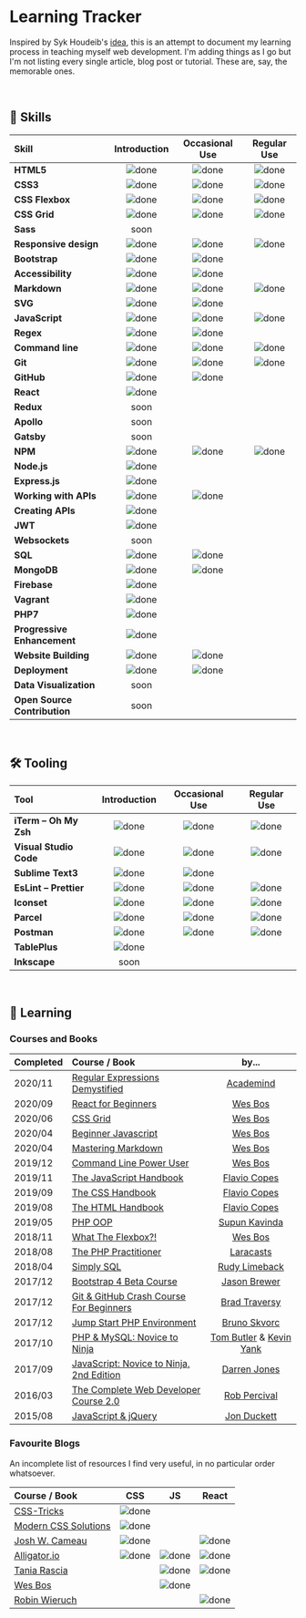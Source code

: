 # Learning Tracker

Inspired by Syk Houdeib's [idea](https://github.com/Syknapse/My-Learning-Tracker "Syk Houdeib's learning tracker on Github"), this is an attempt to document my learning process in teaching myself web development. I'm adding things as I go but I'm not listing every single article, blog post or tutorial. These are, say, the memorable ones.

&nbsp;

## 💪 Skills

[done]: https://img.icons8.com/android/20/000000/checked.png "Done"

|               Skill              | Introduction | Occasional Use    | Regular Use |
|:--------------------------- |:-----------------:|:----------------------:|:----------------:|
|**HTML5**                    | ![done][done]     | ![done][done]          | ![done][done]    |
|**CSS3**                     | ![done][done]     | ![done][done]          | ![done][done]    |
|**CSS Flexbox**              | ![done][done]     | ![done][done]          | ![done][done]    |
|**CSS Grid**                 | ![done][done]     | ![done][done]          | ![done][done]    |
|**Sass**                     |       soon        |                        |                  |
|**Responsive design**        | ![done][done]     | ![done][done]          | ![done][done]    |
|**Bootstrap**                | ![done][done]     | ![done][done]          |                  |
|**Accessibility**            | ![done][done]     | ![done][done]          |                  |
|**Markdown**                 | ![done][done]     | ![done][done]          | ![done][done]    |
|**SVG**            		      | ![done][done]     | ![done][done]          |                  |
|**JavaScript**               | ![done][done]     | ![done][done]          | ![done][done]    |
|**Regex**                    | ![done][done]     | ![done][done]          |                  |
|**Command line**             | ![done][done]     | ![done][done]          | ![done][done]    |
|**Git**                      | ![done][done]     | ![done][done]          | ![done][done]    |
|**GitHub**                   | ![done][done]     | ![done][done]          |                  |
|**React**                    | ![done][done]     |                        |                  |
|**Redux**                    |       soon        |                        |                  |
|**Apollo**                   |       soon        |                        |                  |
|**Gatsby**                   |       soon        |                        |                  |
|**NPM**                      | ![done][done]     | ![done][done]          | ![done][done]    |
|**Node.js**                  | ![done][done]     |                        |                  |
|**Express.js**               | ![done][done]     |                        |                  |
|**Working with APIs**        | ![done][done]     | ![done][done]          |                  |
|**Creating APIs**            | ![done][done]     |                        |                  |
|**JWT**                      | ![done][done]     |                        |                  |
|**Websockets**               |       soon        |                        |                  |
|**SQL**                      | ![done][done]     | ![done][done]          |                  |
|**MongoDB**                  | ![done][done]     | ![done][done]          |                  |
|**Firebase**                 | ![done][done]     |                        |                  |
|**Vagrant**                  | ![done][done]     |                        |                  |
|**PHP7**                     | ![done][done]     |                        |                  |
|**Progressive Enhancement**  | ![done][done]     |                        |                  |
|**Website Building**         | ![done][done]     | ![done][done]          |                  |
|**Deployment**               | ![done][done]     | ![done][done]          |                  |
|**Data Visualization**       |       soon        |                        |                  |
|**Open Source Contribution** |       soon        |                        |                  |

&nbsp;

## 🛠️ Tooling

|               Tool              | Introduction | Occasional Use    | Regular Use |
|:-------------------------------- |:-----------------:|:----------------------:|:----------------:|
|**iTerm – Oh My Zsh**             | ![done][done]     | ![done][done]          | ![done][done]    |
|**Visual Studio Code**            | ![done][done]     | ![done][done]          | ![done][done]    |
|**Sublime Text3**                 | ![done][done]     | ![done][done]          |                  |
|**EsLint – Prettier**             | ![done][done]     | ![done][done]          | ![done][done]    |
|**Iconset**                       | ![done][done]     | ![done][done]          | ![done][done]    |
|**Parcel**                        | ![done][done]     | ![done][done]          | ![done][done]    |
|**Postman**                       | ![done][done]     | ![done][done]          | ![done][done]    |
|**TablePlus**                     | ![done][done]     |                        |                  |
|**Inkscape**                      |       soon        |                        |                  |

&nbsp;

## 📙 Learning

### Courses and Books

|   Completed     | Course / Book                           |                by...                        |
|:----------------|:----------------------------------------------------------------|:---------------------------------------:|
| 2020/11 | [Regular Expressions Demystified](https://www.youtube.com/playlist?list=PL55RiY5tL51ryV3MhCbH8bLl7O_RZGUUE)                                      | [Academind] |
| 2020/09 | [React for Beginners](https://reactforbeginners.com/)                                      | [Wes Bos] |
| 2020/06 | [CSS Grid](https://cssgrid.io/)                                      | [Wes Bos] |
| 2020/04 | [Beginner Javascript](https://wesbos.com/beginner-javascript)                                      | [Wes Bos] |
| 2020/04 | [Mastering Markdown](https://wesbos.com/mastering-markdown)                                        | [Wes Bos] |
| 2019/12 | [Command Line Power User](https://wesbos.com/command-line-video-tutorials)                      | [Wes Bos] |
| 2019/11 | [The JavaScript Handbook ](https://flaviocopes.com/page/javascript-handbook/)                              | [Flavio Copes] |
| 2019/09 | [The CSS Handbook ](https://flaviocopes.com/page/css-handbook/)                              | [Flavio Copes] |
| 2019/08 | [The HTML Handbook ](https://flaviocopes.com/page/html-handbook/)                            | [Flavio Copes] |
| 2019/05 | [PHP OOP](https://tutorials.supunkavinda.blog/php/oop-intro)                                   | [Supun Kavinda] |
| 2018/11 | [What The Flexbox?!](https://flexbox.io/)                                    | [Wes Bos] |
| 2018/08 | [The PHP Practitioner](https://laracasts.com/series/php-for-beginners)           | [Laracasts] |
| 2018/04 | [Simply SQL](https://www.sitepoint.com/premium/books/simply-sql)           | [Rudy Limeback] |
| 2017/12 | [Bootstrap 4 Beta Course ](https://www.sitepoint.com/premium/courses/introduction-to-bootstrap-4-2984)                                    | [Jason Brewer] |
| 2017/12 | [Git & GitHub Crash Course For Beginners ](https://www.youtube.com/watch?v=SWYqp7iY_Tc)                                    | [Brad Traversy] |
| 2017/12 | [Jump Start PHP Environment](https://www.sitepoint.com/premium/books/jump-start-php-environment)                                    | [Bruno Skvorc]  |
| 2017/10 | [PHP & MySQL: Novice to Ninja](https://www.sitepoint.com/premium/books/php-mysql-novice-to-ninja-6th-edition)                                    | [Tom Butler] & [Kevin Yank]|
| 2017/09 | [JavaScript: Novice to Ninja, 2nd Edition](https://www.sitepoint.com/premium/books/javascript-novice-to-ninja-2nd-edition)                                    | [Darren Jones]  |
| 2016/03 | [The Complete Web Developer Course 2.0 ](https://www.udemy.com/course/the-complete-web-developer-course-2/)                                    | [Rob Percival]  |
| 2015/08 | [JavaScript & jQuery](http://javascriptbook.com/)                                    | [Jon Duckett] |

### Favourite Blogs

An incomplete list of resources I find very useful, in no particular order whatsoever.

| Course / Book                                     |      CSS      |      JS       |     React     |
|:--------------------------------------------------|:-------------:|:-------------:|:-------------:|
| [CSS-Tricks](https://css-tricks.com/)             | ![done][done] |               |               |
| [Modern CSS Solutions](https://moderncss.dev/)    | ![done][done] |               |               |
| [Josh W. Cameau](https://www.joshwcomeau.com/)    | ![done][done] |               | ![done][done] |
| [Alligator.io](https://alligator.io/)             | ![done][done] | ![done][done] | ![done][done] |
| [Tania Rascia](https://www.taniarascia.com/)      |               | ![done][done] | ![done][done] |
| [Wes Bos](https://wesbos.com/tips)                |               | ![done][done] |               |
| [Robin Wieruch](https://www.robinwieruch.de/blog) |               |               | ![done][done] |

[//]: # (Reference links to courses)
[Academind]: https://academind.com/
[Wes Bos]: https://wesbos.com
[Flavio Copes]: https://flaviocopes.com/
[Jason Brewer]: https://www.linkedin.com/in/jbrewer3
[Supun Kavinda]: https://twitter.com/_SupunKavinda
[Darren Jones]: https://www.sitepoint.com/author/djones
[Tom Butler]: https://www.sitepoint.com/author/tbutler
[Laracasts]: https://laracasts.com/topics/php
[Rudy Limeback]: https://www.sitepoint.com/author/rudy-limeback
[Kevin Yank]: https://www.sitepoint.com/author/kevin-yank
[Brad Traversy]: https://www.traversymedia.com/
[Bruno Skvorc]: https://www.sitepoint.com/author/bskvorc
[Jon Duckett]: https://www.amazon.com/Jon-Duckett/e/B001IR3Q7I%3Fref=dbs_a_mng_rwt_scns_share
[Rob Percival]: https://www.udemy.com/user/robpercival/

&nbsp;


